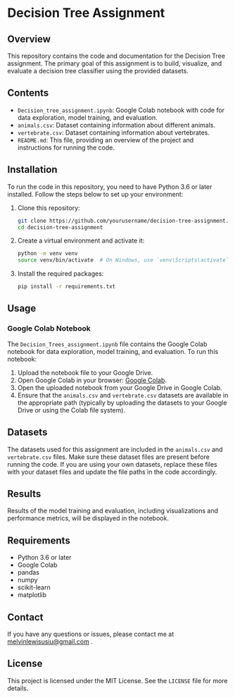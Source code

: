 # Decision Tree Assignment

## Overview

This repository contains the code and documentation for the Decision Tree assignment. The primary goal of this assignment is to build, visualize, and evaluate a decision tree classifier using the provided datasets.

## Contents

- `Decision_tree_assignment.ipynb`: Google Colab notebook with code for data exploration, model training, and evaluation.
- `animals.csv`: Dataset containing information about different animals.
- `vertebrate.csv`: Dataset containing information about vertebrates.
- `README.md`: This file, providing an overview of the project and instructions for running the code.

## Installation

To run the code in this repository, you need to have Python 3.6 or later installed. Follow the steps below to set up your environment:

1. Clone this repository:
   ```bash
   git clone https://github.com/yourusername/decision-tree-assignment.git
   cd decision-tree-assignment
   ```

2. Create a virtual environment and activate it:
   ```bash
   python -m venv venv
   source venv/bin/activate  # On Windows, use `venv\Scripts\activate`
   ```

3. Install the required packages:
   ```bash
   pip install -r requirements.txt
   ```

## Usage

### Google Colab Notebook

The `Decision_Trees_assignment.ipynb` file contains the Google Colab notebook for data exploration, model training, and evaluation. To run this notebook:

1. Upload the notebook file to your Google Drive.
2. Open Google Colab in your browser: [Google Colab](https://colab.research.google.com/).
3. Open the uploaded notebook from your Google Drive in Google Colab.
4. Ensure that the `animals.csv` and `vertebrate.csv` datasets are available in the appropriate path (typically by uploading the datasets to your Google Drive or using the Colab file system).

## Datasets

The datasets used for this assignment are included in the `animals.csv` and `vertebrate.csv` files. Make sure these dataset files are present before running the code. If you are using your own datasets, replace these files with your dataset files and update the file paths in the code accordingly.

## Results

Results of the model training and evaluation, including visualizations and performance metrics, will be displayed in the notebook.

## Requirements

- Python 3.6 or later
- Google Colab
- pandas
- numpy
- scikit-learn
- matplotlib

## Contact

If you have any questions or issues, please contact me at melvinlewisusiu@gmail.com .

## License

This project is licensed under the MIT License. See the `LICENSE` file for more details.
